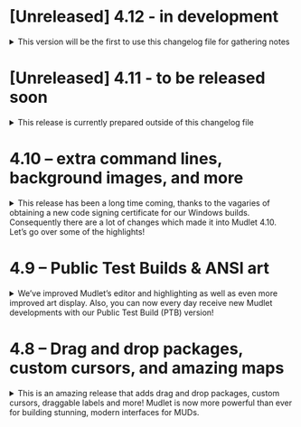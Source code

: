 # [Unreleased] 4.12 - in development

<details>
<summary>
This version will be the first to use this changelog file for gathering notes
</summary> 
 
 tbd
 
</details>

 # [Unreleased] 4.11 - to be released soon

<details>
<summary>
This release is currently prepared outside of this changelog file
</summary> 
 
 tbd

</details>

# 4.10 – extra command lines, background images, and more

<details>
<summary>
This release has been a long time coming, thanks to the vagaries of obtaining a new code signing certificate for our Windows builds. Consequently there are a lot of changes which made it into Mudlet 4.10. Let’s go over some of the highlights!
</summary> 

## What is Mudlet?

It’s a platform with which you can play multiplayer, pure-text RPGs – called MUDs, precursors to today’s MMORPGs. There are thousands of unique worlds online – [download](https://www.mudlet.org/download/) Mudlet for free on Windows/macOS/Linux, join one and enjoy!

## Extra command lines

You’ve been asking for it, you waited patiently, now thanks to [Edru](https://github.com/Edru2/) you can have… multiple command lines! Whenever you want a second one for role-playing, your chat window to have configuration, or anything else, this is now possible:

![](https://wiki.mudlet.org/images/0/0c/AdditionalCommandLine.png)

To turn on a commandline in a miniconsole, [see here](https://wiki.mudlet.org/w/Manual:Geyser#Enable_and_use_your_miniconsole_command_line). To create a stand-alone, free floating command line, [see here](https://wiki.mudlet.org/w/Manual:Geyser#Geyser.CommandLine).

## Background images for miniconsoles

You know what else you’ve been waiting and asking for? Background images on miniconsoles! Edru has been on a roll!

![enter image description here](https://www.mudlet.org/wp-content/uploads/2020/11/Selection_363.png)

This also means that the usual c/d/heho color formatting functions now accept transparency as a parameter. [See here](https://wiki.mudlet.org/w/Manual:Geyser#Change_your_miniconsole_background_image) on how to set a background image.

This also means that you can try setting a background image for the main window as well – but you might find that games often hardcode the black background, so it’s not ideal.

## Math in Geyser

Have you been struggling to get your Geyser elements lined up **just right** and wished you could nudge it over just a few pixels? Been avoiding Geyser and using another option so you could have math in your constraints? Well, now you can use Geyser and receive all of its updates and use math in your constraints.

This means for example if you have a 32×32 label you want to center you can do so by using Label1:move(“50%-16px“,“50%+10px“), or using “50%-16px” for both the x and y when making the label.

**Note:** this improvement will also find your typos! For example if you had “95%%” before, that (invalid) constraint won’t work anymore. Find these bugs easily by searching for %%.

## Other Geyser Improvements

Geyser.Label also allows you to use “nocolor” as the text color, which will then allow for coloring the text via CSS. It also picked up the Geyser.Label:rawEcho(txt) function, which skips over all the formatting assistance normally provided by Geyser.Label:echo().

Geyser.MiniConsole gains Geyser.MiniConsole:display() which works just like regular display(), but outputs in the miniconsole instead of your main display.
Tired of copying things to a miniconsole and not being able to click them? Wish you could keep your MXP links intact in a miniconsole? Well, now you can! Edru once again stepped up to the plate for this one.

## New color functions for feedTriggers

Have you struggled to test your color triggers? Tired of hand-crafting escape sequences when using feedTriggers()? Well, Demonnic was even if you weren’t, so he added some new functions for working with feedTriggers. decho2ansi() and hecho2ansi() will take any decho or hecho string and return an ansi colored string. The functions are used by the new feedTriggers variants, dfeedTriggers and hfeedTriggers which allow for you to send colored text to the trigger engine for testing your color triggers. Also added is cfeedTriggers, which uses color names but uses a limited color table which corresponds to the ansi standard colors, IE black, red, green, yellow, blue, magenta, cyan, white, and lightBlack, lightRed, etc. You can also use a number from 0-255 to get the ansi 256 color equivalent.

## Multi-view forever!

Now you can open ALL THE PROFILES! and move between them with your mouse and keyboard shortcuts without it turning multiview off. Have fun multiplaying!

![](https://www.mudlet.org/wp-content/uploads/2020/11/Selection_368-1024x446.png)

## Telnet CHARSET support

Game admins will be happy about this feature – it is now possible to automatically set Mudlet’s text encoding – for example, to be utf8 in case your game supports emojis – using the [CHARSET protocol](https://tools.ietf.org/html/rfc2066). Big thanks to Tamarindo from [StickMUD](https://www.stickmud.com/) for pulling that one in.

## Music/sound in MXP

Tamarindo also went ahead and added sound/music support to Mudlet’s MXP implementation. That said, there’s a much more modern [Mud Client Media Protocol](https://wiki.mudlet.org/w/Special:MyLanguage/Standards:MUD_Client_Media_Protocol) that you should aim to use 😉

## Scrollbar improvements

You’ll not be surprised to hear this one is Edru as well. Had you noticed Mudlet’s scrollbars behaving a bit… oddly? Jumping around, not resizing itself, stuff like that? Well, Edru’s put a lot of work into this and it should all work much more smoothly now.
 

## macOS 10.13 High Sierra

Apple will stop supporting 10.13 High Sierra in November 2020, and Mudlet will have to follow suit. Thus Mudlet 4.10 will be the last version to support 10.13, which had a good run of 3 years!

## Credits

Thanks to all coders that have contributed to this massive release: Andre Castellanos, Damian Monogue, Eraene, Fae, Gustavo Sousa, Ian Adkins, Jonathan Mohrbacher, Kebap, keneanung, Manuel Wegmann, Matthias Urlichs, Mike Conley, Stack, Stephen Lyons, and Vadim Peretokin.

Thanks to all translators to translated Mudlet into their language: Alan Sneath (alsneath), Anubisa, emeraldboy, Hsin Hsiang Peng (Hsins), Kae (itsTheFae), Leris, Marco “M0lid3us” Tironi (wiploo), rodeos, Vadim Peretokin (vperetokin), vingi, and 王AQ (Anselmus).

This massive piece of work would not be possible without all of you :)

## Changelog

**added:**

- ability to display room names on the map (no auto-align them yet)
- an event to catch all events – `*`
- background image for miniconsoles is now possible, same as labels
- background image for the main window is now possible
- English spellchecking dictionaries are now included
- game admins can now set encoding via telnet CHARSET (so utf8 for emojis)
- miniconsoles can now have commandlines in them
- music is now supported in MXP
- option not to highlight text (history) when pressing the ↑ button
- option to use your own pathfinding algorithm instead of the built-in one
- you can now create standalone commandlines now allow you to ask the player for info
- transparency in now supported by cecho/decho/hecho
- you can now use math in Geyser constraints, ie “50% + 3px”

**added & improved functions:**

- ansi2string() given a string with ANSI codes in it, remove them all
- cfeedTriggers(), dfeedTriggers(), and hfeedTriggers() to enable testing color triggers
- createCommandLine(), enableCommandLine() for creating custom commandlines
- enableHorizontalScrollBar() to show a horizontal scrollbar in miniconsoles as needed
- getClipboardText() and setClipboardText() for interacting with the clipboard
- getFgColor() and getBgColor() now report how many characters the same color applies to
- getHTTP() downloadFile’s cousin and allows you to pass custom headers, joins putHTTP(), postHTTP() family for consistency
- Geyser.Label:createRightClickMenu() to create menus in labels
- Geyser.MiniConsole:display() to display straight into a miniconsole
- Geyser.UserWindow:setStyleSheet(), setUserWindowStyleSheet() to adjust the userwindow title and borders – great for dark themes
- hecho() can now set the background color only, without affecting foreground
- isActive() and exists() now work with buttons
- keepcolor parameter to replaceWildcard() and replaceAll() functions
- purgeMediaCache() to remove MCMP & MSP media files
- setCmdLineStyleSheet() to customize the font, colors, position of the command line
- setMapBackgroundColor() to change background color of the map from the usual black
- setMapRoomExitsColor() to customize the color of room exits drawn on the map
- spairs() which iterates over a table in a sorted way
- tempAlias() and tempKey() now can take Lua functions and not just text
- tempAnsiColor() trigger now works as it should

**improved:**

- ‘errors’ button text is now capitalized
- a message is now shown when a replay ends
- Client.Media – package messages themselves are no longer case sensitive
- compact input line option is now per-profile
- errors console now shows a horizontal scrollbar when needed
- exit line in generic mapper is now case-insensitive, and a few other triggers improved
- in case of compiling Mudlet yourself without TTS support, TTS functions won’t error anymore
- links at the end of the line now won’t be clickable in the empty space
- more accurate row and column reporting through NAWS protocol
- Mudlet logo artwork, now sharper and better-looking. Dev and PTB builds are now clearly distinguishable
- Mudlet’s savefiles are now saved with a more sorting-friendly name
- Mudlet’s usual, development and PTB icons got improved
- multiview tabbars aren’t re-arrangeable anymore, as doing so didn’t re-arrange the views anyhow
- profile history in connection dialog now translates dates
- scrolling now uses the upper pane’s height, so you aren’t missing text when scrolling, or getting too much of it
- shrinking rooms in the mapper will keep everything in its place
- string.split() now works with many more characters
- stylesheets can now manipulate color of Geyser Labels
- tabs and tab stops in profile preferences now make sense, which is a bit friendlier for a11y
- upped the limit of regex capture groups in aliases and triggers to 33
- zooming the mouse in and out in 2D mapper will keep the position more stable

**fixed:**

- ‘map config’ alias in generic mapper now works
- appendBuffer() now keeps links, so copying text with links in it to miniconsoles works
- crash when closing a profile with toolbars
- crash when selecting/copying text
- crash trying to move too many rooms at once via right-click
- fixed MXP with values containing =
- Materia Magica’s MXP now works better with Mudlet
- multiview now stays when you change focus between profiles
- resetProfile() to work again
- static items in HBox/VBoxes won’t be resized anymore when the box changes size
- sysDataSendEvent will no longer reveal the password
- vertical scrollbar now moves when you scroll with PgUp/PgDown
- vertical scrollbar now shrinks in size as you get more text

**infrastructure:**

- added some useful defaults for Visual Studio Code’s C++ integration
- building with libzip 1.70.0 that lacks version numbers now works
- cleaned up IRC code
- debug output now spams a bit less for unprintable codepoints
- deleted Github Action for clearing whitespace (more spam than help)
- enabled Github’s new CodeQL security code scanning
- fixed crash importing map with custom exit lines on Qt 5.14+ (macOS)
- internal code that only works with the main window is now in a separate class of its own, making the programmers happier
- Lua binding code cleaned up and improved for consistency and code style, now more fresh!
- Mudlet can now be built & run remotely in the browser with Github Codespaces
- Mudlet can now be built in MSYS2 on Windows
- Mudlet’s wiki is now upgraded to latest and greatest
- new PTBs are only built on days where there are new changes
- updated Linux builds to use Qt 5.12.9

**4.10.1** fixes the slowness in the 2D mapper, the keepcolor feature in replace(), emoji width are back as they were before, and the new CHARSET function accepts ASCII and ISO variants (for game admins).

</details>

# 4.9 – Public Test Builds & ANSI art
<details>
<summary>
We’ve improved Mudlet’s editor and highlighting as well as even more improved art display. Also, you can now every day receive new Mudlet developments with our Public Test Build (PTB) version!
</summary> 

## Public Test Builds

While these have been prepared for a few months now, PTB are finally mature enough to be mentioned here. You can now always play with the most recent Mudlet developments enabled, if you don’t want to wait for the next official release.

New PTB versions are built nightly, hence their icons are dark, whereas new developments start with a dim red sun light. See immediately which is which via distinct icons both before and after you started Mudlet.

[![](https://www.mudlet.org/wp-content/uploads/2020/06/Application-icons.png)](https://www.mudlet.org/wp-content/uploads/2020/06/Application-icons.png)

Mudlet PTB will be installed right next to your regular Mudlet. Meanwhile, the original release version will stay unchanged, so you can always go back. Find the latest PTB on top of Mudlet’s snapshot website: **[https://make.mudlet.org/snapshots/?platform=all&source=ptb](https://make.mudlet.org/snapshots/?platform=all&source=ptb)**

Please beware: Even though we test new features, the PTB may actually still break sometimes. Please report any doubts or feedback to us, so we can fix things long before the official release happens. This is why we’re doing this: for better Mudlet quality.

## Improved ANSI art display

While Mudlet 4.8 started CP437 support, we received a [request for help in Mudlet forums](https://forums.mudlet.org/viewtopic.php?f=9&t=22887). A player wondered why Mudlet would not display their game’s sweet ANSI art upon connection as expected. SlySven investigated and fixed the issue, even surpassing the original request:

[![](https://www.mudlet.org/wp-content/uploads/2020/06/cp437.gif)](https://www.mudlet.org/wp-content/uploads/2020/06/cp437.gif)

Please feel free to let us know any display problems you may find with Mudlet in your games, so we can look into them as well. Or even better, send us a fix to review! ;-)

## Highlight foreground or background only

Even non-tech-savy users can easily use triggers in Mudlet to highlight interesting words or phrases happening in their games. The default highlighting will use red foreground and yellow background color.

[![](https://www.mudlet.org/wp-content/uploads/2020/06/highlight.png)](https://www.mudlet.org/wp-content/uploads/2020/06/highlight.png)

With the new Mudlet version, you can now choose to only use one of them for highlighting and keep the other one as-is. In the example, keep the (maybe different) foreground colors, just use yellow background.

## Editor placeholder text

Mudlet’s feature-rich script-editor (edbee) just learned a new trick: The initial comment “put your Lua code here” will vanish, as soon as you start typing. No more left over fragments at the beginning of your code scripts!

[![editor placeholder text](https://www.mudlet.org/wp-content/uploads/2020/06/placeholder.gif)](https://www.mudlet.org/wp-content/uploads/2020/06/placeholder.gif)

## Credits

Thanks to all coders: Damian Monogue, Edru2, Gustavo Sousa, Kebap, Manuel Wegmann, Nicholas Molen, Stephen Lyons, and Vadim Peretokin.

Thanks to all translators: Alan Sneath (alsneath), Leris, Marco “M0lid3us” Tironi (wiploo), rodeos, and Vadim Peretokin for their work on this every day​.

## Changelog

**added:**

-   Public Test Build (PTB) versions of Mudlet for macOS and Linux
-   New icons for Mudlet’s Public Test Builds and development versions
-   IRE mapper automatically installed for Starmourn as well
-   Lua code in Mudlet can now be translated in Crowdin
-   Option to keep color highlighting, so you aren’t forced to specify both fore and background colors
-   New sysWindowMousePress and sysWindowMouseRelease events for user windows

**improved:**

-   A single echo’s size was raised from the 10k character limit in the last release to a million characters
-   Check for updates will check for updates more regularly
-   The generic mapper script will automatically run ‘find prompt’
-   The generic mapper script will handle room titles with embedded mini ASCII maps on the side
-   Geyser HBox/VBox are now much quicker
-   Geyser now stores stylesheet in the object
-   Mudlet’s website is now shown in the Discord line
-   MXP support rewritten, now supports colours
-   Faster in-script search in the code editor for big scripts – won’t search on first two characters anymore
-   Support graphics on Durismud (mud.durismud.com)

**fixed:**

-   Prevent crash when closing a profile that hasn’t successfully connected
-   Event handlers continue running now after one of them had an error
-   Locking and minimization on creation is working now as expected for Adjustable Containers
-   Module sync can’t be enabled for mpackages, as those aren’t supported for syncing yet
-   Improved pixel precision in Adjustable Containers
-   Replays now process cr+null correctly
-   Time units aren’t translated in the UI anymore, making it work for other languages
-   Userwindows can now still show up if previously closed/hidden
-   Ctrl+C breaking when you have played a lot

**infrastructure:**

-   Linux builds now use Qt 5.12.8
-   Removed unused code

**4.9.1** fixes issues with the MXP links in miniconsoles and hboxes/vboxes of 0 width, which prevented some UIs from loading.

</details>

# 4.8 – Drag and drop packages, custom cursors, and amazing maps
<details>
<summary>
This is an amazing release that adds drag and drop packages, custom cursors, draggable labels and more! Mudlet is now more powerful than ever for building stunning, modern interfaces for MUDs.
</summary> 

## Drag and drop packages

Thanks to Edru, who massively improved Geyser and Userwindows in the [last update](http://mudlet.org/4-6), you can now drag and drop packages into Mudlet to install them. Pretty simple!

[![](https://www.mudlet.org/wp-content/uploads/2020/04/drag-and-drop-package-install.gif)](https://www.mudlet.org/wp-content/uploads/2020/04/drag-and-drop-package-install.gif)

Credit: [Eraene’s DarkTheme](https://forums.mudlet.org/viewtopic.php?f=6&t=22728)

Along with this comes a [sysDropEvent](https://wiki.mudlet.org/w/Manual:Event_Engine#sysDropEvent), so you can code a custom action when a file is dropped into Mudlet. If you’re a package author, remember you can make use of the [sysInstall](https://wiki.mudlet.org/w/Manual:Event_Engine#sysInstall) event to notify that your package has been installed. Enjoy!

## Carrion Fields added

[This game](http://www.carrionfields.net/) has put together a seriously impressive Mudlet package and we’re honoured to have them added to Mudlet officially! Double-click on CF in the Connection screen to play :)

[![](https://www.mudlet.org/wp-content/uploads/2020/05/Selection_591-1024x572.png)](https://www.mudlet.org/wp-content/uploads/2020/05/Selection_591.png)

Carrion Fields is a unique blend of high-caliber roleplay and complex, hardcore player-versus-player combat that has been running continuously, and 100% free, for over 25 years.

Choose from among 21 races, 17 highly customizable classes, and several cabals and religions to suit your playstyle and the story you want to tell. Our massive, original world is full of secrets and envied limited objects that take skill to acquire and great care to keep.

We like to think of ourselves as the Dark Souls of MUDs, with a community that is supportive of new players – unforgiving though our world may be. Join us for a real challenge and real rewards: adrenalin-pumping battles, memorable quests run by our volunteer immortal staff, and stories that will stick with you for a lifetime.

## Adjustable Containers

Edru didn’t just stop with drag and drop – [adjustable containers](https://wiki.mudlet.org/w/Manual:Geyser#Adjustable.Container) are in as well! What does it mean? It means labels/miniconsoles that you can move around and reposition just by dragging! No code needed.

[![](https://www.mudlet.org/wp-content/uploads/2020/05/adjustable-container.gif)](https://www.mudlet.org/wp-content/uploads/2020/05/adjustable-container.gif)

Try this code in Mudlet:

testCon = testCon or Adjustable.Container:new({name="testContainer"})  
testLabel = Geyser.Label:new({x=0, y=0, height="100%", width="100%", color="green"},testCon)

## Search within the script

Dicene also added a cool feature – you can now hit **Ctrl+F** to search within the script only, not your entire Mudlet profile!

[![](https://www.mudlet.org/wp-content/uploads/2020/05/Selection_583.png)](https://www.mudlet.org/wp-content/uploads/2020/05/Selection_583.png)

He didn’t just stop there either – you can now toggle whenever you’d like to search within variables, default off so it’s quicker:

[![](https://www.mudlet.org/wp-content/uploads/2020/05/Workspace-1_585.png)](https://www.mudlet.org/wp-content/uploads/2020/05/Workspace-1_585.png)

## CP437 encoding now supported

Thanks to SlySven, the CP437 encoding is now supported. Along with a custom font, [Medievia](http://www.medievia.com/) makes use of this to draw amazing custom maps :)

[![CP437 encoding with a custom font](https://user-images.githubusercontent.com/62970949/80146038-2a957480-857f-11ea-860e-e127feeec9c1.JPG)](https://user-images.githubusercontent.com/62970949/80146038-2a957480-857f-11ea-860e-e127feeec9c1.JPG)

Check out a [few more](https://user-images.githubusercontent.com/62970949/80146037-29fcde00-857f-11ea-9ae0-40f316bc5687.JPG) [screenshots](https://user-images.githubusercontent.com/62970949/80146039-2b2e0b00-857f-11ea-9f13-03c0ea082276.JPG).

## Custom cursors

[![](https://www.mudlet.org/wp-content/uploads/2020/05/custom-cursors-demo.gif)](https://www.mudlet.org/wp-content/uploads/2020/05/custom-cursors-demo.gif)

Yep, custom cursors are here! Curious? Download, drag, and drop [this demo package](https://wiki.mudlet.org/w/File:Cursor_grid.zip) into Mudlet to try all the cursors out :)

Big thanks to Edru for adding these in.

## New API features

gcms added MXP as another format that you can get data / events from, just like GMCP. [Check it out](https://wiki.mudlet.org/w/Manual:Supported_Protocols#MXP)!

demonnic did a pass over the table functions – [table.contains()](https://wiki.mudlet.org/w/Manual:Table_Functions#table.contains) can now check within multiple nested tables, and [table.collect()](https://wiki.mudlet.org/w/Manual:Table_Functions#table.collect), [table.n_collect()](https://wiki.mudlet.org/w/Manual:Table_Functions#table.n_collect), [table.matches()](https://wiki.mudlet.org/w/Manual:Table_Functions#table.matches), [table.n_matches()](https://wiki.mudlet.org/w/Manual:Table_Functions#table.n_matches) to make working with tables easier.

Thanks to Edru, you can now manipulate the syncing of a module with [enableModuleSync()](https://wiki.mudlet.org/w/Manual:Miscellaneous_Functions#enableModuleSync), [disableModuleSync()](https://wiki.mudlet.org/w/Manual:Lua_Functions#disableModuleSync), and [getModuleSync()](https://wiki.mudlet.org/w/Manual:Lua_Functions#getModuleSync), and add/edit the Scripts as you see them in Mudlet with [enableScript()](https://wiki.mudlet.org/w/Manual:Lua_Functions#enableScript), [disableScript()](https://wiki.mudlet.org/w/Manual:Lua_Functions#disableScript), [setScript()](https://wiki.mudlet.org/w/Manual:Lua_Functions#setScript), [getScript()](https://wiki.mudlet.org/w/Manual:Lua_Functions#getScript), [permScript()](https://wiki.mudlet.org/w/Manual:Lua_Functions#permScript), and [appendScript()](https://wiki.mudlet.org/w/Manual:Lua_Functions#appendScript).

Edru also improved on the userwindows – you can now choose whenever they should be popped out or docked at start, and if docked, which area should they be in. Autodocking while dragging can now be disabled, too!

A few more improvements are also present – see the full changelog below.

## Geyser:show() fixed

As mentioned [two months ago](https://www.mudlet.org/2020/03/4-6-geyser-geyser-geyser/), we’ve fixed an issue where you could still :show() the child of a hidden container. If your UI relied on this broken behaviour, make sure to update it!

## Script editor sizes

Alias/trigger/script editors are no longer huge by default, and they’ll remember their sizes as well. Thanks to dicene for covering this off!

## Polish translation ![⭐](https://s.w.org/images/core/emoji/13.0.1/svg/2b50.svg =250px)

Big thanks to mwarzec for translating the entirety of Mudlet into Polish! In his own words, it was possible thanks to:

home.. sweet home.. and no reasons to go outside..

[![](https://www.mudlet.org/wp-content/uploads/2020/05/Selection_589-1024x329.png)](https://www.mudlet.org/wp-content/uploads/2020/05/Selection_589.png)

## Did I miss 4.7?

We skipped 4.7 because that was the [April Fools](https://mudlet.org/4-7) version ;)

## Credits

Thanks to all coders who made this release amazing! atari2600tim, Damian Monogue, Edru2, gcms, Ian Adkins, Jim Tryon, Kebap, keneanung, Mike Conley, Richard Moffitt, Slobodan Terzić, Stephen Lyons, and Vadim Peretokin.

Thanks to all translators: DarkApocalypse , Dawid Chomaniuk (pd.chomaniuk), Jelle Z. (jelle619), Leris, Marco “M0lid3us” Tironi (wiploo), mwarzec, vingi, and thomazleventhal for their work in this.

## Changelog

**added:**

-   ‘sysDropEvent’ event that allows drag and drop over labels/miniconsoles/main window
-   Adjustable Containers are now part of Mudlet. This means nice labels you can drag to move without having to code it
-   CLI option –profile to load a specific profile on start
-   [copy2decho()](https://wiki.mudlet.org/w/Manual:UI_Functions#copy2decho) and [copy2html()](https://wiki.mudlet.org/w/Manual:UI_Functions#copy2html) utility functions
-   CP437 encoding is now supported
-   [enableModuleSync()](https://wiki.mudlet.org/w/Manual:Lua_Functions#enableModuleSync), [disableModuleSync()](https://wiki.mudlet.org/w/Manual:Lua_Functions#disableModuleSync), and [getModuleSync()](https://wiki.mudlet.org/w/Manual:Lua_Functions#getModuleSync)
-   [enableScript()](https://wiki.mudlet.org/w/Manual:Lua_Functions#enableScript), [disableScript()](https://wiki.mudlet.org/w/Manual:Lua_Functions#disableScript), [setScript()](https://wiki.mudlet.org/w/Manual:Lua_Functions#setScript), [getScript()](https://wiki.mudlet.org/w/Manual:Lua_Functions#getScript), [permScript()](https://wiki.mudlet.org/w/Manual:Lua_Functions#permScript), and [appendScript()](https://wiki.mudlet.org/w/Manual:Lua_Functions#appendScript)
-   getMudletInfo() to show debugging information about Mudlet
-   [Geyser.changeContainer()](https://www.mudlet.org/geyser/files/geyser/GeyserGeyser.html#Geyser:changeContainer) to change the parent of a label/window
-   Geyser.container raiseAll/lowerAll()
-   [Geyser:setCursor()](https://www.mudlet.org/geyser/files/geyser/GeyserLabel.html#Geyser.Label:setCursor), [Geyser:setCustomCursor()](https://www.mudlet.org/geyser/files/geyser/GeyserLabel.html#Geyser.Label:setCustomCursor), and [Geyser:resetCursor()](https://www.mudlet.org/geyser/files/geyser/GeyserLabel.html#Geyser.Label:resetCursor) (and non-Geyser equivalents) to set a custom cursor over a label
-   [mxp events](https://wiki.mudlet.org/w/Manual:Supported_Protocols#MXP) and an ‘mxp.’ table for MXP content (similar to GMCP)
-   [set](https://wiki.mudlet.org/w/Manual:UI_Functions#setMapWindowTitle)/[resetMapWindowTitle()](https://wiki.mudlet.org/w/Manual:UI_Functions#resetMapWindowTitle) to change the name of the mapper
-   [set](https://wiki.mudlet.org/w/Manual:UI_Functions#setUserWindowTitle)/[resetUserWindowTitle()](https://wiki.mudlet.org/w/Manual:UI_Functions#resetUserWindowTitle) and shorter titles by default
-   [setFgColor()](https://www.mudlet.org/geyser/files/geyser/GeyserGauge.html#Geyser.Gauge:setFgColor) for Gauges
-   [setWindow()](https://wiki.mudlet.org/w/Manual:UI_Functions#setWindow) to change the parent of a label/window
-   [table.collect()](https://wiki.mudlet.org/w/Manual:Table_Functions#table.collect), [table.n_collect()](https://wiki.mudlet.org/w/Manual:Table_Functions#table.n_collect), [table.matches()](https://wiki.mudlet.org/w/Manual:Table_Functions#table.matches), [table.n_matches()](https://wiki.mudlet.org/w/Manual:Table_Functions#table.n_matches) to make working with tables easier
-   you can now drag and drop packages into Mudlet to install them!
-   you can now search just within the script, and not the whole of Mudlet, with **Ctrl+F**. Enter/Shift+Enter navigate results
-   Mapper is a Geyser object now as well under [Geyser.Mapper](https://wiki.mudlet.org/w/Manual:Geyser#Create_Map_Window)

**improved:**

-   echo() is now limited to 10k characters on a single line
-   [Geyser:setOnEnter](https://www.mudlet.org/geyser/files/geyser/GeyserLabel.html#Geyser.Label:setOnEnter)/[setOnLeave()](https://www.mudlet.org/geyser/files/geyser/GeyserLabel.html#Geyser.Label:setOnLeave) now support tables of arguments like other functions
-   [setLabelClick](https://wiki.mudlet.org/w/Manual:UI_Functions#setLabelClickCallback) and others now accept Lua functions directly
-   3D mapper is only loaded when clicked on now
-   Mudlet’s language is auto-detected and set for new players automatically
-   Noto Font only included where it’s useful (Linux), smaller Mudlet size for macOS and Windows
-   searching for variables in editor is now optional and defaults to off (faster search)
-   [setConsoleBufferSize()](https://wiki.mudlet.org/w/Manual:Lua_Functions#setConsoleBufferSize) won’t allow you to set the limit to be bigger than your computer’s/processes memory anymore
-   splash screens are now different for official / dev / public test build versions
-   [table.contains()](https://wiki.mudlet.org/w/Manual:Table_Functions#table.contains) can now check for multiple items
-   [tempComplexRegexTrigger()](https://wiki.mudlet.org/w/Manual:Mudlet_Object_Functions#tempComplexRegexTrigger) won’t throw an error if expiration is set to 0
-   the collapse/expand icon for search is now sharper
-   there’s now a frame around the search line in Mudlet
-   trigger/script/etc sizes in the editor are now better by default and will remember their position
-   updated algorithm for calculating the width of a character
-   updated Noto Font to a newer version
-   updater window now mentions ‘update’ explicitly
-   UserWindows: you can now choose dockPosition on start
-   UserWindows: you can now disable automatic docking
-   removed getMudletLuaDefaultPaths(). This is a rare case where nobody at all was using the function and it wasn’t needed, so no backwards compat is broken

**fixed:**

-   echoLink() fixed to show text right away
-   logging in other languages will now record characters properly
-   MXP now handles &text; tag correctly
-   toolbar turning black on old macOS when 3D mapper window is opened
-   many issues with [Geyser Flyout](https://wiki.mudlet.org/w/Manual:Geyser#Flyout_Labels) labels fixed
-   Geyser:show() won’t allow showing children of a hidden parent anymore

**infrastructure:**

-   big thanks to TheFae for refreshing the frontpage and the downloads page on the website
-   added use of Github Actions to automate infrastructure tasks (updating dependencies, translations, etc)
-   added use of Github Actions to build Mudlet in macOS and Windows
-   createButton() deprecated, now uses an internal wrapper
-   text available for translation improved, some \n’s removed

**4.8.1** restores Geyser’s :new() behaviour to be as-is and adds :new2() which won’t make a hidden element appear.

</details>

<!--

# 4.x – this is just a template: copy above and edit later
<details>
<summary>
This is the summary paragraph, briefly explaining some of the most important changes already
</summary> 

## Feature #1

Explain a big change in more detail, add links to further details or developers, or images to help comparison, etc.

## Feature #2

Feature #2 explanation

## Feature #3

etc.

## Credits

Thanks to all coders who made this release amazing! (remove these brackets and add commiters' names instead)

Thanks to all translators for their work in this: (remove these brackets and add translators' names instead)

## Changelog

**added:**

-   every change must have a line in this or one of the next sections, even if not featured above 
-   put a concise description for each feature added, may use links and formatting but no images

**improved:**

-   if the change did not add anything new, but improved existing features, this is the correct section

**fixed:**

-   describe bugs fixed in this section (not to be confused with prior buggy state)

**infrastructure:**

-   this section grabs all changes not to Mudlet app itself, but website, wiki, forums, etc. as well as development tools

**4.x.y** this line explains how a minor release version after 4.x proper improved upon it, most probably some bug hotfix

</details>

> Written with [StackEdit](https://stackedit.io/).

-->
